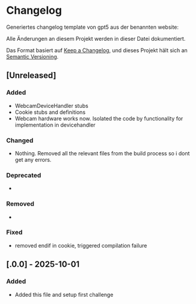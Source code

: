 # Changelog
Generiertes changelog template von gpt5 aus der benannten website:

Alle Änderungen an diesem Projekt werden in dieser Datei dokumentiert.

Das Format basiert auf [Keep a Changelog](https://keepachangelog.com/de/1.1.0/),
und dieses Projekt hält sich an [Semantic Versioning](https://semver.org/spec/v2.0.0.html).

## [Unreleased]

### Added
- WebcamDeviceHandler stubs
- Cookie stubs and definitions
- Webcam hardware works now. Isolated the code by functionality for implementation in devicehandler

### Changed
- Nothing. Removed all the relevant files from the build process so i dont get any errors.

### Deprecated
- 

### Removed
- 

### Fixed
- removed endif in cookie, triggered compilation failure

## [.0.0] - 2025-10-01
### Added
- Added this file and setup first challenge